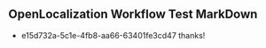 ## OpenLocalization Workflow Test MarkDown
* e15d732a-5c1e-4fb8-aa66-63401fe3cd47 thanks!

<!--HONumber=Jul16_HO5-->


